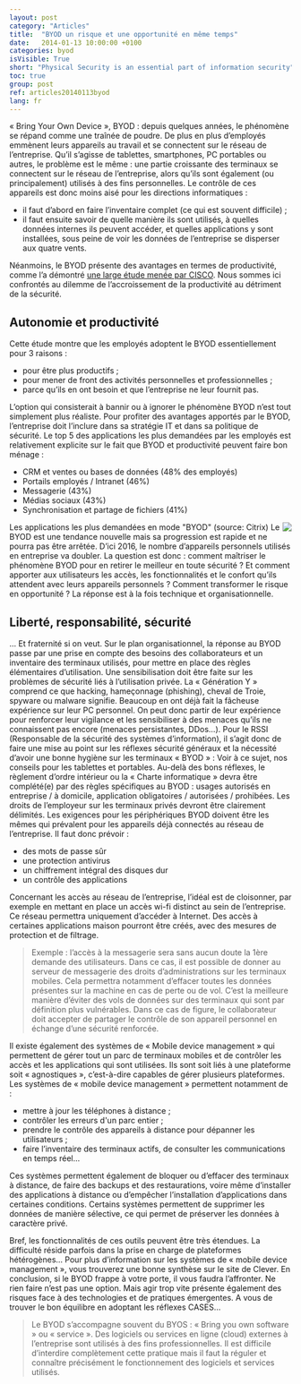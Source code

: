 ```yaml
---
layout: post
category: "Articles"
title:  "BYOD un risque et une opportunité en même temps"
date:   2014-01-13 10:00:00 +0100
categories: byod
isVisible: True
short: "Physical Security is an essential part of information security"
toc: true
group: post
ref: articles20140113byod
lang: fr
---
```


« Bring Your Own Device », BYOD : depuis quelques années, le phénomène se répand comme une traînée de poudre. De plus en plus d’employés emmènent leurs appareils au travail et se connectent sur le réseau de l’entreprise. Qu’il s’agisse de tablettes, smartphones, PC portables ou autres, le problème est le même : une partie croissante des terminaux se connectent sur le réseau de l’entreprise, alors qu’ils sont également (ou principalement) utilisés à des fins personnelles.
Le contrôle de ces appareils est donc moins aisé pour les directions informatiques :

* il faut d’abord en faire l’inventaire complet (ce qui est souvent difficile) ;
* il faut ensuite savoir de quelle manière ils sont utilisés, à quelles données internes ils peuvent accéder, et quelles applications y sont installées, sous peine de voir les données de l’entreprise se disperser aux quatre vents.

Néanmoins, le BYOD présente des avantages en termes de productivité, comme l’a démontré [une large étude menée par CISCO](https://www.cisco.com/c/dam/en_us/about/ac79/docs/re/byod/BYOD-Economics_Presentation-FR.pdf). Nous sommes ici confrontés au dilemme de l’accroissement de la productivité au détriment de la sécurité.

## Autonomie et productivité

Cette étude montre que les employés adoptent le BYOD essentiellement pour 3 raisons :

* pour être plus productifs ;
* pour mener de front des activités personnelles et professionnelles ;
* parce qu’ils en ont besoin et que l’entreprise ne leur fournit pas.

L’option qui consisterait à bannir ou à ignorer le phénomène BYOD n’est tout simplement plus réaliste. Pour profiter des avantages apportés par le BYOD, l’entreprise doit l’inclure dans sa stratégie IT et dans sa politique de sécurité.
Le top 5 des applications les plus demandées par les employés est relativement explicite sur le fait que BYOD et productivité peuvent faire bon ménage :

* CRM et ventes ou bases de données (48% des employés)
* Portails employés / Intranet (46%)
* Messagerie (43%)
* Médias sociaux (43%)
* Synchronisation et partage de fichiers (41%)

<img src="{% link assets/img/2014/byod_2014.jpg %}" style="float: right;" />

 Les applications les plus demandées en mode "BYOD" (source: Citrix)
 Le BYOD est une tendance nouvelle mais sa progression est rapide et ne pourra pas être arrêtée. D’ici 2016, le nombre d’appareils personnels utilisés en entreprise va doubler.
La question est donc : comment maîtriser le phénomène BYOD pour en retirer le meilleur en toute sécurité ? Et comment apporter aux utilisateurs les accès, les fonctionnalités et le confort qu’ils attendent avec leurs appareils personnels ? Comment transformer le risque en opportunité ? La réponse est à la fois technique et organisationnelle.

## Liberté, responsabilité, sécurité

… Et fraternité si on veut. Sur le plan organisationnel, la réponse au BYOD passe par une prise en compte des besoins des collaborateurs et un inventaire des terminaux utilisés, pour mettre en place des règles élémentaires d’utilisation. Une sensibilisation doit être faite sur les problèmes de sécurité liés à l’utilisation privée. La « Génération Y » comprend ce que hacking, hameçonnage (phishing), cheval de Troie, spyware ou malware signifie. Beaucoup en ont déjà fait la fâcheuse expérience sur leur PC personnel. On peut donc partir de leur expérience pour renforcer leur vigilance et les sensibiliser à des menaces qu’ils ne connaissent pas encore (menaces persistantes, DDos…).
Pour le RSSI (Responsable de la sécurité des systèmes d’information), il s’agit donc de faire une mise au point sur les réflexes sécurité généraux et la nécessité d’avoir une bonne hygiène sur les terminaux « BYOD » : Voir à ce sujet, nos conseils pour les tablettes et portables.
Au-delà des bons réflexes, le règlement d’ordre intérieur ou la « Charte informatique » devra être complété(e) par des règles spécifiques au BYOD : usages autorisés en entreprise / à domicile, application obligatoires / autorisées / prohibées. Les droits de l’employeur sur les terminaux privés devront être clairement délimités. Les exigences pour les périphériques BYOD doivent être les mêmes qui prévalent pour les appareils déjà connectés au réseau de l’entreprise. Il faut donc prévoir :

* des mots de passe sûr
* une protection antivirus
* un chiffrement intégral des disques dur
* un contrôle des applications

Concernant les accès au réseau de l’entreprise, l’idéal est de cloisonner, par exemple en mettant en place un accès wi-fi distinct au sein de l’entreprise. Ce réseau permettra uniquement d’accéder à Internet. Des accès à certaines applications maison pourront être créés, avec des mesures de protection et de filtrage.

>  	Exemple : l’accès à la messagerie sera sans aucun doute la 1ère demande des utilisateurs. Dans ce cas, il est possible de donner au serveur de messagerie des droits d’administrations sur les terminaux mobiles. Cela permettra notamment d’effacer toutes les données présentes sur la machine en cas de perte ou de vol. C’est la meilleure manière d’éviter des vols de données sur des terminaux qui sont par définition plus vulnérables. Dans ce cas de figure, le collaborateur doit accepter de partager le contrôle de son appareil personnel en échange d’une sécurité renforcée.

Il existe également des systèmes de « Mobile device management » qui permettent de gérer tout un parc de terminaux mobiles et de contrôler les accès et les applications qui sont utilisées. Ils sont soit liés à une plateforme soit « agnostiques », c’est-à-dire capables de gérer plusieurs plateformes. Les systèmes de « mobile device management » permettent notamment de :

* mettre à jour les téléphones à distance ;
* contrôler les erreurs d'un parc entier ;
* prendre le contrôle des appareils à distance pour dépanner les utilisateurs ;
* faire l’inventaire des terminaux actifs, de consulter les communications en temps réel...

Ces systèmes permettent également de bloquer ou d’effacer des terminaux à distance, de faire des backups et des restaurations, voire même d’installer des applications à distance ou d’empêcher l’installation d’applications dans certaines conditions. Certains systèmes permettent de supprimer les données de manière sélective, ce qui permet de préserver les données à caractère privé.

Bref, les fonctionnalités de ces outils peuvent être très étendues. La difficulté réside parfois dans la prise en charge de plateformes hétérogènes…  Pour plus d’information sur les systèmes de « mobile device management », vous trouverez une bonne synthèse  sur le site de Clever.
En conclusion, si le BYOD frappe à votre porte, il vous faudra l’affronter. Ne rien faire n’est pas une option. Mais agir trop vite présente également des risques face à des technologies et de pratiques émergentes. A vous de trouver le bon équilibre en adoptant les réflexes CASES…

> Le BYOD s’accompagne souvent du BYOS : « Bring you own software » ou « service ». Des logiciels ou services en ligne (cloud) externes à l’entreprise sont utilisés à des fins professionnelles. Il est difficile d’interdire complètement cette pratique mais il faut la réguler et connaître précisément le fonctionnement des logiciels et services utilisés.
